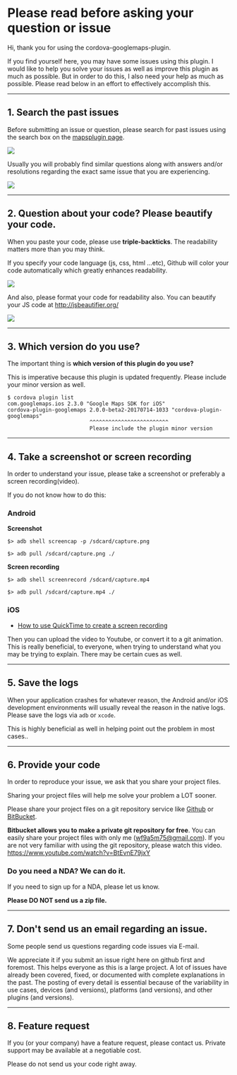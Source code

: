 # Please read before asking your question or issue

Hi, thank you for using the cordova-googlemaps-plugin.

If you find yourself here, you may have some issues using this plugin.
I would like to help you solve your issues as well as improve this plugin as much as possible.
But in order to do this, I also need your help as much as possible. Please read below in an effort to effectively accomplish this.

-------

## 1. Search the past issues

Before submitting an issue or question, please search for past issues using the search box on the [mapsplugin page](https://github.com/mapsplugin/cordova-plugin-googlemaps).

![](search_past_issues.png)

Usually you will probably find similar questions along with answers and/or resolutions regarding the exact same issue that you are experiencing.

![](search_results.png)

-------

## 2. Question about your code? Please beautify your code.

When you paste your code, please use **triple-backticks**. The readability matters more than you may think.

If you specify your code language (js, css, html ...etc), Github will color your code automatically which greatly enhances readability.

![](use_triple_backslashes.png)

And also, please format your code for readability also. You can beautify your JS code at http://jsbeautifier.org/

![](format_your_code.png)

-------

## 3. Which version do you use?

The important thing is **which version of this plugin do you use?**

This is imperative because this plugin is updated frequently.
Please include your minor version as well.

```
$ cordova plugin list
com.googlemaps.ios 2.3.0 "Google Maps SDK for iOS"
cordova-plugin-googlemaps 2.0.0-beta2-20170714-1033 "cordova-plugin-googlemaps"
                          ^^^^^^^^^^^^^^^^^^^^^^^^^
                          Please include the plugin minor version
```

-------

## 4. Take a screenshot or screen recording

In order to understand your issue, please take a screenshot or preferably a screen recording(video).

If you do not know how to do this:

### Android

**Screenshot**

```shell
$> adb shell screencap -p /sdcard/capture.png

$> adb pull /sdcard/capture.png ./
```

**Screen recording**

```shell
$> adb shell screenrecord /sdcard/capture.mp4

$> adb pull /sdcard/capture.mp4 ./
```

### iOS

- [How to use QuickTime to create a screen recording](https://www.tekrevue.com/tip/record-iphone-screen-quicktime/)

Then you can upload the video to Youtube, or convert it to a git animation.
This is really beneficial, to everyone, when trying to understand what you may be trying to explain. There may be certain cues as well.

-------

## 5. Save the logs

When your application crashes for whatever reason, the Android and/or iOS development environments will usually reveal the reason in the native logs.
Please save the logs via `adb` or `xcode`.

This is highly beneficial as well in helping point out the problem in most cases..

-------

## 6. Provide your code

In order to reproduce your issue, we ask that you share your project files.

Sharing your project files will help me solve your problem a LOT sooner.

Please share your project files on a git repository service like [Github](https://github.com) or [BitBucket](https://bitbucket.org).

**Bitbucket allows you to make a private git repository for free**.
You can easily share your project files with only me (wf9a5m75@gmail.com).
If you are not very familiar with using the git repository, please watch this video.
https://www.youtube.com/watch?v=BtEvnE79jxY

### Do you need a NDA? We can do it.

If you need to sign up for a NDA, please let us know.

**Please DO NOT send us a zip file.**


-------

## 7. Don't send us an email regarding an issue.

Some people send us questions regarding code issues via E-mail.

We appreciate it if you submit an issue right here on github first and foremost. This helps everyone as this is a large project. A lot of issues have already been covered, fixed, or documented with complete explanations in the past. The posting of every detail is essential because of the variability in use cases, devices (and versions), platforms (and versions), and other plugins (and versions).


--------

## 8. Feature request


If you (or your company) have a feature request, please contact us.
Private support may be available at a negotiable cost.

Please do not send us your code right away.

